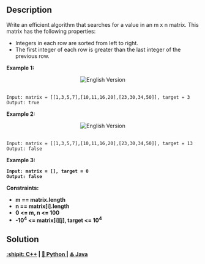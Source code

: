 ## Description

Write an efficient algorithm that searches for a value in an m x n matrix. This matrix has the following properties:

- Integers in each row are sorted from left to right.
- The first integer of each row is greater than the last integer of the previous row.


<b>Example 1:</b>

<div align="center">
  <img src="https://assets.leetcode.com/uploads/2020/10/05/mat.jpg" alt="English Version">
</div>
<br>


```
Input: matrix = [[1,3,5,7],[10,11,16,20],[23,30,34,50]], target = 3
Output: true
```

<b>Example 2:</b>

<div align="center">
  <img src="https://assets.leetcode.com/uploads/2020/10/05/mat2.jpg" alt="English Version">
</div>
<br>

```
Input: matrix = [[1,3,5,7],[10,11,16,20],[23,30,34,50]], target = 13
Output: false
```

<strong>Example 3:<strong>

```
Input: matrix = [], target = 0
Output: false
```

<strong>Constraints:</strong>

- m == matrix.length
- n == matrix[i].length
- 0 <= m, n <= 100
- -10<sup>4</sup> <= matrix[i][j], target <= 10<sup>4</sup>

## Solution

<div>
  <a href="https://github.com/Charmve/LeetCode4FLAG/tree/main/74.%20Search%20a%202D%20Matrix/74_search-a-2d-matrix.cpp">:shipit: C++</a> | 
  <a href="https://github.com/Charmve/LeetCode4FLAG/tree/main/74.%20Search%20a%202D%20Matrix/74_search-a-2d-matrix.cpy">🐍 Python </a> | 
  <a href="https://github.com/Charmve/LeetCode4FLAG/tree/main/74.%20Search%20a%202D%20Matrix/74_search-a-2d-matrix.java">♨️ Java </a>
</div>

